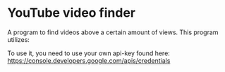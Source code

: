 # YouTube video finder
A program to find videos above a certain amount of views. This program utilizes:



To use it, you need to use your own api-key found here: https://console.developers.google.com/apis/credentials